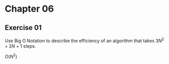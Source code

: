 # Chapter 06

## Exercise 01

Use Big O Notation to describe the efficiency of an algorithm that takes $3N^2 + 2N + 1$ steps.

$O(N^2)$

